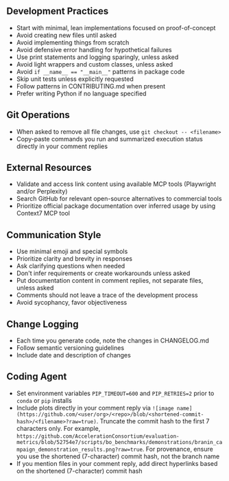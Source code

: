 ## Development Practices

- Start with minimal, lean implementations focused on proof-of-concept
- Avoid creating new files until asked
- Avoid implementing things from scratch
- Avoid defensive error handling for hypothetical failures
- Use print statements and logging sparingly, unless asked
- Avoid light wrappers and custom classes, unless asked
- Avoid `if __name__ == "__main__"` patterns in package code
- Skip unit tests unless explicitly requested
- Follow patterns in CONTRIBUTING.md when present
- Prefer writing Python if no language specified

## Git Operations

- When asked to remove all file changes, use `git checkout -- <filename>`
- Copy-paste commands you run and summarized execution status directly in your comment replies

## External Resources

- Validate and access link content using available MCP tools (Playwright and/or Perplexity)
- Search GitHub for relevant open-source alternatives to commercial tools
- Prioritize official package documentation over inferred usage by using Context7 MCP tool

## Communication Style

- Use minimal emoji and special symbols
- Prioritize clarity and brevity in responses
- Ask clarifying questions when needed
- Don't infer requirements or create workarounds unless asked
- Put documentation content in comment replies, not separate files, unless asked
- Comments should not leave a trace of the development process
- Avoid sycophancy, favor objectiveness

## Change Logging

- Each time you generate code, note the changes in CHANGELOG.md
- Follow semantic versioning guidelines
- Include date and description of changes

## Coding Agent

- Set environment variables `PIP_TIMEOUT=600` and `PIP_RETRIES=2` prior to `conda` or `pip` installs
- Include plots directly in your comment reply via `![image name](https://github.com/<user/org>/<repo>/blob/<shortened-commit-hash>/<filename>?raw=true)`. Truncate the commit hash to the first 7 characters only. For example, `https://github.com/AccelerationConsortium/evaluation-metrics/blob/52754e7/scripts/bo_benchmarks/demonstrations/branin_campaign_demonstration_results.png?raw=true`. For provenance, ensure you use the shortened (7-character) commit hash, not the branch name
- If you mention files in your comment reply, add direct hyperlinks based on the shortened (7-character) commit hash
